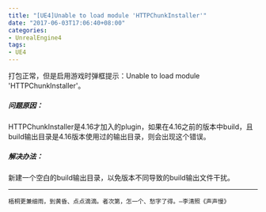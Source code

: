 ```yaml
---
title: "[UE4]Unable to load module 'HTTPChunkInstaller'"
date: "2017-06-03T17:06:40+08:00"
categories:
- UnrealEngine4
tags:
- UE4
---
```


打包正常，但是启用游戏时弹框提示：Unable to load module 'HTTPChunkInstaller'。

##### 问题原因：
HTTPChunkInstaller是4.16才加入的plugin，如果在4.16之前的版本中build，且build输出目录是4.16版本使用过的输出目录，则会出现这个错误。

##### 解决办法：
新建一个空白的build输出目录，以免版本不同导致的build输出文件干扰。

***
`梧桐更兼细雨，到黄昏、点点滴滴。者次第，怎一个、愁字了得。—李清照《声声慢》`